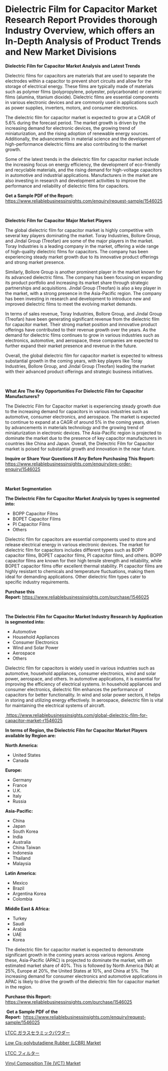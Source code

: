 <p><h1>Dielectric Film for Capacitor Market Research Report Provides thorough Industry Overview, which offers an In-Depth Analysis of Product Trends and New Market Divisions</h1></p><p><strong>Dielectric Film for Capacitor Market Analysis and Latest Trends</strong></p>
<p><p>Dielectric films for capacitors are materials that are used to separate the electrodes within a capacitor to prevent short circuits and allow for the storage of electrical energy. These films are typically made of materials such as polymer films (polypropylene, polyester, polycarbonate) or ceramic films (alumina, titanium dioxide). Dielectric films are essential components in various electronic devices and are commonly used in applications such as power supplies, inverters, motors, and consumer electronics.</p><p>The dielectric film for capacitor market is expected to grow at a CAGR of 5.6% during the forecast period. The market growth is driven by the increasing demand for electronic devices, the growing trend of miniaturization, and the rising adoption of renewable energy sources. Additionally, the advancements in material science and the development of high-performance dielectric films are also contributing to the market growth.</p><p>Some of the latest trends in the dielectric film for capacitor market include the increasing focus on energy efficiency, the development of eco-friendly and recyclable materials, and the rising demand for high-voltage capacitors in automotive and industrial applications. Manufacturers in the market are also investing in research and development activities to improve the performance and reliability of dielectric films for capacitors.</p></p>
<p><strong>Get a Sample PDF of the Report:&nbsp;</strong> <a href="https://www.reliablebusinessinsights.com/enquiry/request-sample/1546025">https://www.reliablebusinessinsights.com/enquiry/request-sample/1546025</a></p>
<p>&nbsp;</p>
<p><strong>Dielectric Film for Capacitor Major Market Players</strong></p>
<p><p>The global dielectric film for capacitor market is highly competitive with several key players dominating the market. Toray Industries, Bollore Group, and Jindal Group (Treofan) are some of the major players in the market. Toray Industries is a leading company in the market, offering a wide range of high-quality dielectric films for capacitors. The company has been experiencing steady market growth due to its innovative product offerings and strong market presence.</p><p>Similarly, Bollore Group is another prominent player in the market known for its advanced dielectric films. The company has been focusing on expanding its product portfolio and increasing its market share through strategic partnerships and acquisitions. Jindal Group (Treofan) is also a key player in the market, with a strong presence in the Asia-Pacific region. The company has been investing in research and development to introduce new and improved dielectric films to meet the evolving market demands.</p><p>In terms of sales revenue, Toray Industries, Bollore Group, and Jindal Group (Treofan) have been generating significant revenue from the dielectric film for capacitor market. Their strong market position and innovative product offerings have contributed to their revenue growth over the years. As the demand for dielectric films continues to grow in various industries such as electronics, automotive, and aerospace, these companies are expected to further expand their market presence and revenue in the future.</p><p>Overall, the global dielectric film for capacitor market is expected to witness substantial growth in the coming years, with key players like Toray Industries, Bollore Group, and Jindal Group (Treofan) leading the market with their advanced product offerings and strategic business initiatives.</p></p>
<p>&nbsp;</p>
<p><strong>What Are The Key Opportunities For Dielectric Film for Capacitor Manufacturers?</strong></p>
<p><p>The Dielectric Film for Capacitor market is experiencing steady growth due to the increasing demand for capacitors in various industries such as automotive, consumer electronics, and aerospace. The market is expected to continue to expand at a CAGR of around 5% in the coming years, driven by advancements in materials technology and the growing trend of miniaturization in electronic devices. The Asia-Pacific region is projected to dominate the market due to the presence of key capacitor manufacturers in countries like China and Japan. Overall, the Dielectric Film for Capacitor market is poised for substantial growth and innovation in the near future.</p></p>
<p><strong>Inquire or Share Your Questions If Any Before Purchasing This Report:</strong> <a href="https://www.reliablebusinessinsights.com/enquiry/pre-order-enquiry/1546025">https://www.reliablebusinessinsights.com/enquiry/pre-order-enquiry/1546025</a></p>
<p>&nbsp;</p>
<p><strong>Market Segmentation</strong></p>
<p><strong>The Dielectric Film for Capacitor Market Analysis by types is segmented into:</strong></p>
<p><ul><li>BOPP Capacitor Films</li><li>BOPET Capacitor Films</li><li>PI Capacitor Films</li><li>Others</li></ul></p>
<p><p>Dielectric film for capacitors are essential components used to store and release electrical energy in various electronic devices. The market for dielectric film for capacitors includes different types such as BOPP capacitor films, BOPET capacitor films, PI capacitor films, and others. BOPP capacitor films are known for their high tensile strength and reliability, while BOPET capacitor films offer excellent thermal stability. PI capacitor films are highly resistant to chemicals and temperature fluctuations, making them ideal for demanding applications. Other dielectric film types cater to specific industry requirements.</p></p>
<p><strong>Purchase this Report:&nbsp;</strong><a href="https://www.reliablebusinessinsights.com/purchase/1546025">https://www.reliablebusinessinsights.com/purchase/1546025</a></p>
<p>&nbsp;</p>
<p><strong>The Dielectric Film for Capacitor Market Industry Research by Application is segmented into:</strong></p>
<p><ul><li>Automotive</li><li>Household Appliances</li><li>Consumer Electronics</li><li>Wind and Solar Power</li><li>Aerospace</li><li>Others</li></ul></p>
<p><p>Dielectric film for capacitors is widely used in various industries such as automotive, household appliances, consumer electronics, wind and solar power, aerospace, and others. In automotive applications, it is essential for improving the efficiency of electrical systems. In household appliances and consumer electronics, dielectric film enhances the performance of capacitors for better functionality. In wind and solar power sectors, it helps in storing and utilizing energy effectively. In aerospace, dielectric film is vital for maintaining the electrical systems of aircraft.</p></p>
<p><a href="https://www.reliablebusinessinsights.com/global-dielectric-film-for-capacitor-market-r1546025">&nbsp;https://www.reliablebusinessinsights.com/global-dielectric-film-for-capacitor-market-r1546025</a></p>
<p><strong>In terms of Region, the Dielectric Film for Capacitor Market Players available by Region are:</strong></p>
<p>
    <p> <strong> North America: </strong>
        <ul>
            <li>United States</li>
            <li>Canada</li>
        </ul>
        </p> 
    <p> <strong> Europe: </strong>
        <ul>
            <li>Germany</li>
            <li>France</li>
            <li>U.K.</li>
            <li>Italy</li>
            <li>Russia</li>
        </ul>
        </p> 
    <p> <strong> Asia-Pacific: </strong>
        <ul>
            <li>China</li>
            <li>Japan</li>
            <li>South Korea</li>
            <li>India</li>
            <li>Australia</li>
            <li>China Taiwan</li>
            <li>Indonesia</li>
            <li>Thailand</li>
            <li>Malaysia</li>
        </ul>
        </p> 
    <p> <strong> Latin America: </strong>
        <ul>
            <li>Mexico</li>
            <li>Brazil</li>
            <li>Argentina Korea</li>
            <li>Colombia</li>
        </ul>
        </p> 
    <p> <strong> Middle East & Africa: </strong>
        <ul>
            <li>Turkey</li>
            <li>Saudi</li>
            <li>Arabia</li>
            <li>UAE</li>
            <li>Korea</li>
        </ul>
    </p>
    </p>
<p><p>The dielectric film for capacitor market is expected to demonstrate significant growth in the coming years across various regions. Among these, Asia-Pacific (APAC) is projected to dominate the market, with an estimated market share of 40%. This is followed by North America (NA) at 25%, Europe at 20%, the United States at 10%, and China at 5%. The increasing demand for consumer electronics and automotive applications in APAC is likely to drive the growth of the dielectric film for capacitor market in the region.</p></p>
<p><strong>Purchase this Report: </strong><a href="https://www.reliablebusinessinsights.com/purchase/1546025">https://www.reliablebusinessinsights.com/purchase/1546025</a></p>
<p>&nbsp;<strong>Get a Sample PDF of the Report:&nbsp;&nbsp;</strong><a href="https://www.reliablebusinessinsights.com/enquiry/request-sample/1546025">https://www.reliablebusinessinsights.com/enquiry/request-sample/1546025</a></p>
<p><strong></strong></p>
<p><p><a href="https://github.com/DeonBoer2023/Market-Research-Report-List-1/blob/main/3173144136434.md">LTCC ガラスセラミックパウダー</a></p><p><a href="https://github.com/mabenkhyari11/Market-Research-Report-List-1/blob/main/low-cis-polybutadiene-rubber-lcbr-market.md">Low Cis-polybutadiene Rubber (LCBR) Market</a></p><p><a href="https://github.com/dawson566/Market-Research-Report-List-1/blob/main/1009615136433.md">LTCC フィルター</a></p><p><a href="https://github.com/WillieWoodard/Market-Research-Report-List-5/blob/main/vinyl-composition-tile-vct-market.md">Vinyl Composition Tile (VCT) Market</a></p></p>